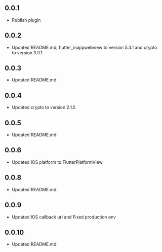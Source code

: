## 0.0.1
* Publish plugin
## 0.0.2
* Updated README.md, flutter_inappwebview to version 5.3.1 and crypto to version 3.0.1
## 0.0.3
* Updated README.md
## 0.0.4
* Updated crypto to version 2.1.5
## 0.0.5
* Updated README.md
## 0.0.6
* Updated IOS platform to FlutterPlatformView
## 0.0.8
* Updated README.md
## 0.0.9
* Updated IOS callback url and Fixed production env
## 0.0.10
* Updated README.md